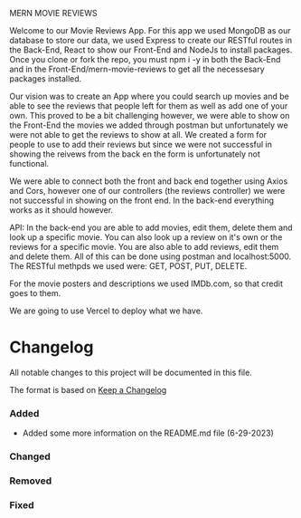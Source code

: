 MERN MOVIE REVIEWS

Welcome to our Movie Reviews App.  For this app we used MongoDB as our database to store our data, we used Express to create our RESTful routes in the Back-End, React to show our Front-End and NodeJs to install packages.  Once you clone or fork the repo, you must npm i -y in both the Back-End and in the Front-End/mern-movie-reviews to get all the necessesary packages installed.

Our vision was to create an App where you could search up movies and be able to see the reviews that people left for them as well as add one of your own.  This proved to be a bit challenging however, we were able to show on the Front-End the movies we added through postman but unfortunately we were not able to get the reviews to show at all.  We created a form for people to use to add their reviews but since we were not successful in showing the reivews from the back en the form is unfortunately not functional.

We were able to connect both the front and back end together using Axios and Cors, however one of our controllers (the reviews controller) we were not successful in showing on the front end.  In the back-end everything works as it should however.

API:
In the back-end you are able to add movies, edit them, delete them and look up a specific movie. You can also look up a review on it's own or the reviews for a specific movie.  You are also able to add reviews, edit them and delete them. All of this can be done using postman and localhost:5000.  The RESTful methpds we used were: GET, POST, PUT, DELETE.

For the movie posters and descriptions we used IMDb.com, so that credit goes to them.

We are going to use Vercel to deploy what we have.


# Changelog

All notable changes to this project will be documented in this file.

The format is based on [Keep a Changelog](https://keepachangelog.com/en/1.0.0/)

### Added

- Added some more information on the README.md file (6-29-2023)

### Changed

### Removed

### Fixed
